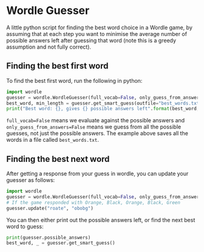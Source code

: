# Wordle Guesser
A little python script for finding the best word choice in a Wordle game, by assuming that at each step you want to minimise the average number of possible answers left after guessing that word (note this is a greedy assumption and not fully correct).

## Finding the best first word

To find the best first word, run the following in python:
```python
import wordle
guesser = wordle.WordleGuesser(full_vocab=False, only_guess_from_answers=False)
best_word, min_length = guesser.get_smart_guess(outfile="best_words.txt", verbose=True)
print("Best word: {}, gives {} possible answers left".format(best_word, min_length))
```

`full_vocab=False` means we evaluate against the possible answers and `only_guess_from_answers=False` means we guess from all the possible guesses, not just the possible answers. The example above saves all the words in a file called `best_words.txt`.

## Finding the best next word

After getting a response from your guess in wordle, you can update your guesser as follows:
```python
import wordle
guesser = wordle.WordleGuesser(full_vocab=False, only_guess_from_answers=False)
# If the game responded with Orange, Black, Orange, Black, Green
guesser.update("roate", "obobg")
```

You can then either print out the possible answers left, or find the next best word to guess:
```python
print(guesser.possible_answers)
best_word, _ = guesser.get_smart_guess()
```

